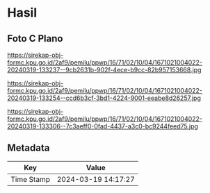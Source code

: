 # Hasil

## Foto C Plano

https://sirekap-obj-formc.kpu.go.id/2af9/pemilu/ppwp/16/71/02/10/04/1671021004022-20240319-133237--9cb2631b-902f-4ece-b9cc-82b957153668.jpg

https://sirekap-obj-formc.kpu.go.id/2af9/pemilu/ppwp/16/71/02/10/04/1671021004022-20240319-133254--ccd6b3cf-3bd1-4224-9001-eeabe8d26257.jpg

https://sirekap-obj-formc.kpu.go.id/2af9/pemilu/ppwp/16/71/02/10/04/1671021004022-20240319-133306--7c3aeff0-0fad-4437-a3c0-bc9244feed75.jpg


## Metadata

| Key        | Value               |
| ---------- | ------------------- |
| Time Stamp | 2024-03-19 14:17:27 |



